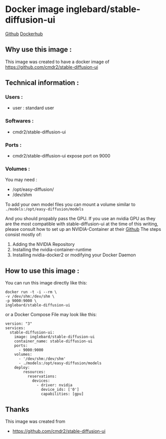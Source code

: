 # Docker image inglebard/stable-diffusion-ui
[Github](https://github.com/Inglebard/dockerfiles/tree/stable-diffusion-ui)
[Dockerhub](https://hub.docker.com/r/inglebard/stable-diffusion-ui/)

## Why use this image :

This image was created to have a docker image of https://github.com/cmdr2/stable-diffusion-ui
## Technical information :

### Users :
* user : standard user

### Softwares :
* cmdr2/stable-diffusion-ui

### Ports :
* cmdr2/stable-diffusion-ui expose port on 9000

### Volumes :
You may need :
* /opt/easy-diffusion/
* /dev/shm

To add your own model files you can mount a volume similar to `./models:/opt/easy-diffusion/models`

And you should propably pass the GPU. If you use an nvidia GPU as they are the most compatible with stable-diffusion-ui at the time of this writing, please consult how to set up an NVIDIA-Container at their [Github](https://github.com/NVIDIA/nvidia-container-runtime#installation)
The steps consist mostly of:
1. Adding the NVIDIA Repository
2. Installing the nvidia-container-runtime
3. Installing nvidia-docker2 or modifying your Docker Daemon



## How to use this image :

You can run this image directly like this:
```
docker run -t -i --rm \
-v /dev/shm:/dev/shm \
-p 9000:9000 \
inglebard/stable-diffusion-ui

```

or a Docker Compose File may look like this:
```
version: "3"
services:
  stable-diffusion-ui:
    image: inglebard/stable-diffusion-ui
    container_name: stable-diffusion-ui
    ports:
      - 9000:9000
    volumes:
      - '/dev/shm:/dev/shm'
      - ./models:/opt/easy-diffusion/models
    deploy:
        resources:
          reservations:
            devices:
              - driver: nvidia
                device_ids: ['0']
                capabilities: [gpu]
```

## Thanks
This image was created from
* https://github.com/cmdr2/stable-diffusion-ui
